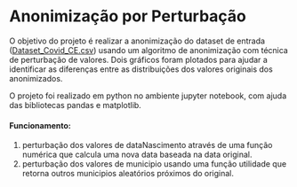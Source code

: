 # Anonimização por Perturbação
O objetivo do projeto é realizar a anonimização do dataset de entrada ([Dataset_Covid_CE.csv](Dataset_Covid_CE)) usando um algoritmo de anonimização com técnica de perturbação de valores. Dois gráficos foram plotados para ajudar a identificar as diferenças entre as distribuições dos valores originais dos anonimizados.

O projeto foi realizado em python no ambiente jupyter notebook, com ajuda das bibliotecas pandas e matplotlib.

#### Funcionamento:

1. perturbação dos valores de dataNascimento através de uma função numérica que calcula uma nova data baseada na data original.
1. perturbação dos valores de municipio usando uma função utilidade que retorna outros municipios aleatórios próximos do original.